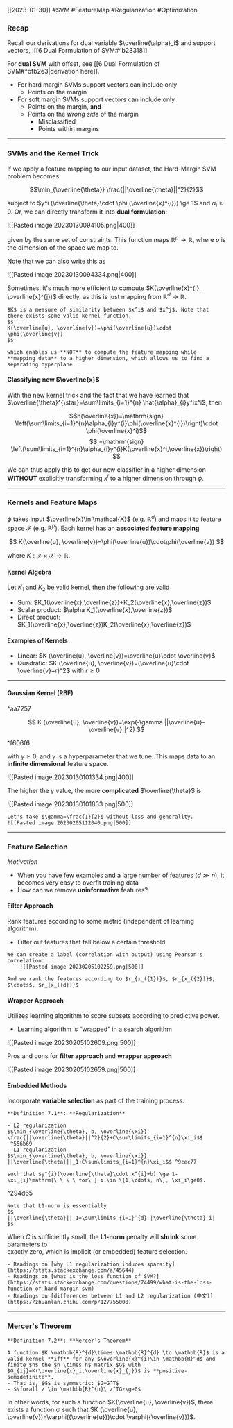 [[2023-01-30]] #SVM #FeatureMap #Regularization #Optimization 

### Recap
Recall our derivations for dual variable $\overline{\alpha}_i$ and support vectors, ![[6 Dual Formulation of SVM#^b23318]]

For **dual SVM** with offset, see [[6 Dual Formulation of SVM#^bfb2e3|derivation here]].

- For hard margin SVMs support vectors can include only
	- Points on the margin
- For soft margin SVMs support vectors can include only
	- Points on the margin, **and**
	- Points on the *wrong side* of the margin
		- Misclassified
		- Points within margins

---

### SVMs and the Kernel Trick

If we apply a feature mapping to our input dataset, the Hard-Margin SVM problem becomes

$$\min_{\overline{\theta}} \frac{||\overline{\theta}||^2}{2}$$

subject to $y^i (\overline{\theta}\cdot \phi (\overline{x}^{i})) \ge 1$ and $\alpha_{i}\ge 0$. Or, we can directly transform it into **dual formulation**: 

![[Pasted image 20230130094105.png|400]]

given by the same set of constraints. This function maps $\mathbb{R}^{p}\to \mathbb{R}$, where $p$ is the dimension of the space we map to.

Note that we can also write this as

![[Pasted image 20230130094334.png|400]]

Sometimes, it's much more efficient to compute $K(\overline{x}^{i}, \overline{x}^{j})$ directly, as this is just mapping from $\mathbb{R}^{d} \to \mathbb{R}$.

```ad-important
$K$ is a measure of similarity between $x^i$ and $x^j$. Note that there exists some valid kernel function,
$$
K(\overline{u}, \overline{v})=\phi(\overline{u})\cdot \phi(\overline{v})
$$

which enables us **NOT** to compute the feature mapping while **mapping data** to a higher dimension, which allows us to find a separating hyperplane.
```


#### Classifying new $\overline{x}$

With the new kernel trick and the fact that we have learned that $\overline{\theta}^{\star}=\sum\limits_{i=1}^{n} \hat{\alpha}_{i}y^ix^i$, then

$$h(\overline{x})=\mathrm{sign} \left(\sum\limits_{i=1}^{n}\alpha_{i}y^{i}\phi(\overline{x}^{i})\right)\cdot \phi(\overline{x}^i)$$
$$
=\mathrm{sign} \left(\sum\limits_{i=1}^{n}\alpha_{i}y^{i}K(\overline{x}^i,\overline{x})\right)
$$

We can thus apply this to get our new classifier in a higher dimension **WITHOUT** explicitly transforming $x^i$ to a higher dimension through $\phi$.

---

### Kernels and Feature Maps
$\phi$ takes input $\overline{x}\in \mathcal{X}$ (e.g. $\mathbb{R}^d$) and maps it to feature space $\mathcal{F}$ (e.g. $\mathbb{R}^p$). Each kernel has an **associated feature mapping**

$$
K(\overline{u}, \overline{v})=\phi(\overline{u})\cdot\phi(\overline{v})
$$

where $K:\mathcal{X}\times \mathcal{X}\to\mathbb{R}$.


#### Kernel Algebra
Let $K_1$ and $K_2$ be valid kernel, then the following are valid
- Sum:  $K_1(\overline{x},\overline{z})+K_2(\overline{x},\overline{z})$ 
- Scalar product: $\alpha K_1(\overline{x},\overline{z})$ 
- Direct product: $K_1(\overline{x},\overline{z})K_2(\overline{x},\overline{z})$

#### Examples of Kernels
- Linear: $K (\overline{u}, \overline{v})=\overline{u}\cdot \overline{v}$
- Quadratic: $K (\overline{u}, \overline{v})=(\overline{u}\cdot \overline{v}+r)^2$ with $r\ge 0$

---

#### Gaussian Kernel (RBF)

^aa7257

$$
K (\overline{u}, \overline{v})=\exp(-\gamma ||\overline{u}-\overline{v}||^2)
$$

^f606f6

with $\gamma\ge 0$, and $\gamma$ is a hyperparameter that  we tune. This maps data to an **infinite dimensional** feature space.

![[Pasted image 20230130101334.png|400]]

The higher the $\gamma$ value, the more **complicated** $\overline{\theta}$ is.

![[Pasted image 20230130101833.png|500]]

```ad-example
Let's take $\gamma=\frac{1}{2}$ without loss and generality.
![[Pasted image 20230205112040.png|500]]
```


---

### Feature Selection
*Motivation*
- When you have few examples and a large number of features ($d\gg n$), it becomes very easy to overfit training data
- How can we remove **uninformative** features?

#### Filter Approach
Rank features according to some metric (independent of learning algorithm).
- Filter out features that fall below a certain threshold

```ad-example
We can create a label (correlation with output) using Pearson's correlation:
	![[Pasted image 20230205102259.png|500]]

And we rank the features according to $r_{x_({1})}$, $r_{x_({2})}$, $\cdots$, $r_{x_({d})}$
```

#### Wrapper Approach
Utilizes learning algorithm to score subsets according to predictive power.
- Learning algorithm is “wrapped” in a search algorithm

![[Pasted image 20230205102609.png|500]]

Pros and cons for **filter approach** and **wrapper approach**

![[Pasted image 20230205102659.png|500]]

#### Embedded Methods
Incorporate **variable selection** as part of the training process.
```ad-important
**Definition 7.1**: **Regularization**

- L2 regularization
$$\min_{\overline{\theta}, b, \overline{\xi}} \frac{||\overline{\theta}||^2}{2}+C\sum\limits_{i=1}^{n}\xi_i$$
 ^556b69
- L1 regularization
$$\min_{\overline{\theta}, b, \overline{\xi}} ||\overline{\theta}||_1+C\sum\limits_{i=1}^{n}\xi_i$$ ^9cec77

such that $y^{i}(\overline{\theta}\cdot x^{i}+b) \ge 1-\xi_{i}\mathrm{\ \ \ \ for\ } i \in \{1,\cdots, n\}, \xi_i\ge0$.
```

^294d65

```ad-note
Note that L1-norm is essentially
$$
||\overline{\theta}||_1=\sum\limits_{i=1}^{d} |\overline{\theta}_i|
$$
```

When $C$ is sufficiently small, the **L1-norm** penalty will **shrink** some parameters to  
exactly zero, which is implicit (or embedded) feature selection.

```ad-seealso
- Readings on [why L1 regularization induces sparsity](https://stats.stackexchange.com/a/45644)
- Readings on [what is the loss function of SVM?](https://stats.stackexchange.com/questions/74499/what-is-the-loss-function-of-hard-margin-svm)
- Readings on [differences between L1 and L2 regularization (中文)](https://zhuanlan.zhihu.com/p/127755008)
```

---

### Mercer's Theorem

```ad-important
**Definition 7.2**: **Mercer's Theorem**

A function $K:\mathbb{R}^{d}\times \mathbb{R}^{d} \to \mathbb{R}$ is a valid kernel **iff** for any $\overline{x}^{i}\in \mathbb{R}^d$ and finite $n$ the $n \times n$ matrix $G$ with $G_{ij}=K(\overline{x}_i,\overline{x}_{j})$ is **positive-semidefinite**.
- That is, $G$ is symmetric: $G=G^T$
- $\forall z \in \mathbb{R}^{n}\ z^TGz\ge0$ 

```

In other words, for such a function $K(\overline{u}, \overline{v})$, there exists a function $\varphi$ such that $K (\overline{u}, \overline{v})=\varphi({\overline{u}})\cdot \varphi({\overline{v}})$.

